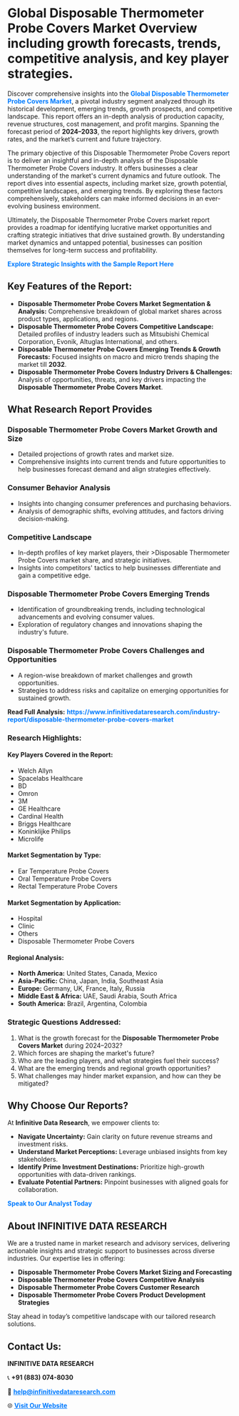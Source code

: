 <h1>Global Disposable Thermometer Probe Covers Market Overview including growth forecasts, trends, competitive analysis, and key player strategies.</h1>
<p>
Discover comprehensive insights into the 
<a href="https://www.infinitivedataresearch.com/industry-report/disposable-thermometer-probe-covers-market" rel="dofollow" style="color: #007BFF; text-decoration: none;"><strong>Global Disposable Thermometer Probe Covers Market</strong></a>, a pivotal industry segment analyzed through its historical development, emerging trends, growth prospects, and competitive landscape. This report offers an in-depth analysis of production capacity, revenue structures, cost management, and profit margins. Spanning the forecast period of <strong>2024–2033</strong>, the report highlights key drivers, growth rates, and the market’s current and future trajectory.
</p>
<p>
The primary objective of this Disposable Thermometer Probe Covers report is to deliver an insightful and in-depth analysis of the Disposable Thermometer Probe Covers industry. It offers businesses a clear understanding of the market's current dynamics and future outlook. The report dives into essential aspects, including market size, growth potential, competitive landscapes, and emerging trends. By exploring these factors comprehensively, stakeholders can make informed decisions in an ever-evolving business environment.
</p>
<p>
Ultimately, the Disposable Thermometer Probe Covers market report provides a roadmap for identifying lucrative market opportunities and crafting strategic initiatives that drive sustained growth. By understanding market dynamics and untapped potential, businesses can position themselves for long-term success and profitability.
</p>
<p>
<a href="https://www.infinitivedataresearch.com/request-sample/reportId=112818" style="color: #007BFF; text-decoration: none;"><strong>Explore Strategic Insights with the Sample Report Here</strong></a>
</p>

<h2>Key Features of the Report:</h2>
<ul>
<li><strong>Disposable Thermometer Probe Covers Market Segmentation & Analysis:</strong> Comprehensive breakdown of global market shares across product types, applications, and regions.</li>
<li><strong>Disposable Thermometer Probe Covers Competitive Landscape:</strong> Detailed profiles of industry leaders such as Mitsubishi Chemical Corporation, Evonik, Altuglas International, and others.</li>
<li><strong>Disposable Thermometer Probe Covers Emerging Trends & Growth Forecasts:</strong> Focused insights on macro and micro trends shaping the market till <strong>2032</strong>.</li>
<li><strong>Disposable Thermometer Probe Covers Industry Drivers & Challenges:</strong> Analysis of opportunities, threats, and key drivers impacting the <strong>Disposable Thermometer Probe Covers Market</strong>.</li>
</ul>

<h2>What Research Report Provides</h2>
<h3>Disposable Thermometer Probe Covers Market Growth and Size</h3>
<ul>
<li>Detailed projections of growth rates and market size.</li>
<li>Comprehensive insights into current trends and future opportunities to help businesses forecast demand and align strategies effectively.</li>
</ul>

<h3>Consumer Behavior Analysis</h3>
<ul>
<li>Insights into changing consumer preferences and purchasing behaviors.</li>
<li>Analysis of demographic shifts, evolving attitudes, and factors driving decision-making.</li>
</ul>

<h3>Competitive Landscape</h3>
<ul>
<li>In-depth profiles of key market players, their >Disposable Thermometer Probe Covers market share, and strategic initiatives.</li>
<li>Insights into competitors' tactics to help businesses differentiate and gain a competitive edge.</li>
</ul>

<h3>Disposable Thermometer Probe Covers Emerging Trends</h3>
<ul>
<li>Identification of groundbreaking trends, including technological advancements and evolving consumer values.</li>
<li>Exploration of regulatory changes and innovations shaping the industry's future.</li>
</ul>

<h3>Disposable Thermometer Probe Covers Challenges and Opportunities</h3>
<ul>
<li>A region-wise breakdown of market challenges and growth opportunities.</li>
<li>Strategies to address risks and capitalize on emerging opportunities for sustained growth.</li>
</ul>
<p><strong>Read Full Analysis:</strong> <a href="https://www.infinitivedataresearch.com/industry-report/disposable-thermometer-probe-covers-market" rel="dofollow" style="color: #007BFF; text-decoration: none;"><strong>https://www.infinitivedataresearch.com/industry-report/disposable-thermometer-probe-covers-market</strong></a></p>
<h3>Research Highlights:</h3>
<h4>Key Players Covered in the Report:</h4>
<ul><li>Welch Allyn</li><li>Spacelabs Healthcare</li><li>BD</li><li>Omron</li><li>3M</li><li>GE Healthcare</li><li>Cardinal Health</li><li>Briggs Healthcare</li><li>Koninklijke Philips</li><li>Microlife</li></ul>
<h4>Market Segmentation by Type:</h4>
<ul><li>Ear Temperature Probe Covers</li><li>Oral Temperature Probe Covers</li><li>Rectal Temperature Probe Covers</li></ul>
<h4>Market Segmentation by Application:</h4>
<ul><li>Hospital</li><li>Clinic</li><li>Others</li><li>Disposable Thermometer Probe Covers</li></ul>

<h4>Regional Analysis:</h4>
<ul>
<li><strong>North America:</strong> United States, Canada, Mexico</li>
<li><strong>Asia-Pacific:</strong> China, Japan, India, Southeast Asia</li>
<li><strong>Europe:</strong> Germany, UK, France, Italy, Russia</li>
<li><strong>Middle East & Africa:</strong> UAE, Saudi Arabia, South Africa</li>
<li><strong>South America:</strong> Brazil, Argentina, Colombia</li>
</ul>

<h3>Strategic Questions Addressed:</h3>
<ol>
<li>What is the growth forecast for the <strong>Disposable Thermometer Probe Covers Market</strong> during 2024–2032?</li>
<li>Which forces are shaping the market's future?</li>
<li>Who are the leading players, and what strategies fuel their success?</li>
<li>What are the emerging trends and regional growth opportunities?</li>
<li>What challenges may hinder market expansion, and how can they be mitigated?</li>
</ol>

<h2>Why Choose Our Reports?</h2>
<p>At <strong>Infinitive Data Research</strong>, we empower clients to:</p>
<ul>
<li><strong>Navigate Uncertainty:</strong> Gain clarity on future revenue streams and investment risks.</li>
<li><strong>Understand Market Perceptions:</strong> Leverage unbiased insights from key stakeholders.</li>
<li><strong>Identify Prime Investment Destinations:</strong> Prioritize high-growth opportunities with data-driven rankings.</li>
<li><strong>Evaluate Potential Partners:</strong> Pinpoint businesses with aligned goals for collaboration.</li>
</ul>
<p><a href="https://www.infinitivedataresearch.com/industry-report/disposable-thermometer-probe-covers-market" rel="dofollow" style="color: #007BFF; text-decoration: none;"><strong>Speak to Our Analyst Today</strong></a></p>

<h2>About INFINITIVE DATA RESEARCH</h2>
<p>We are a trusted name in market research and advisory services, delivering actionable insights and strategic support to businesses across diverse industries. Our expertise lies in offering:</p>
<ul>
<li><strong>Disposable Thermometer Probe Covers Market Sizing and Forecasting</strong></li>
<li><strong>Disposable Thermometer Probe Covers Competitive Analysis</strong></li>
<li><strong>Disposable Thermometer Probe Covers Customer Research</strong></li>
<li><strong>Disposable Thermometer Probe Covers Product Development Strategies</strong></li>
</ul>
<p>Stay ahead in today’s competitive landscape with our tailored research solutions.</p>

<h2>Contact Us:</h2>
<p><strong>INFINITIVE DATA RESEARCH</strong></p>
<p>📞 <strong>+91 (883) 074-8030</strong></p>
<p>📧 <strong><a href="mailto:help@infinitivedataresearch.com" style="color: #007BFF;">help@infinitivedataresearch.com</a></strong></p>
<p>🌐 <strong><a href="https://www.infinitivedataresearch.com" rel="dofollow" style="color: #007BFF;">Visit Our Website</a></strong></p>
